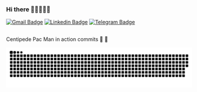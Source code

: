 ### Hi there 👩🏻‍💻👋🏻

[![Gmail Badge](https://img.shields.io/badge/-brenda.s1602@outlook.com-c14438?style=flat&logo=Gmail&logoColor=white)](mailto:brenda.s1602@outlook.com "Connect via Email")
[![Linkedin Badge](https://img.shields.io/badge/-Brenda%20Alencar-0072b1?style=flat&logo=Linkedin&logoColor=white)](https://www.linkedin.com/in/brenda-alencar-0616b8158/ "Connect on LinkedIn")
[![Telegram Badge](https://img.shields.io/badge/-@brendalencar0-0088CC?style=flat&logo=Telegram&logoColor=white)](https://t.me/brendalencar0 "Contact on Telegram")

##
  
<div>
  <a>Centipede Pac Man in action commits 🐛 👾 
    
  </a>
</div>
  
<div>
  
  ![Snake animation](https://github.com/brenda1602/brenda1602/blob/output/github-contribution-grid-snake.svg)
  
</div>